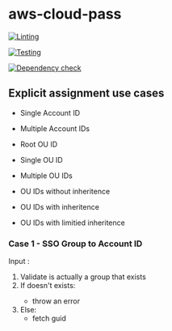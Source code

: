# aws-cloud-pass
[![Linting](https://github.com/islamelkadi/sso-manager/actions/workflows/linting.yaml/badge.svg)](https://github.com/islamelkadi/sso-manager/actions/workflows/linting.yaml)

[![Testing](https://github.com/islamelkadi/sso-manager/actions/workflows/testing.yaml/badge.svg)](https://github.com/islamelkadi/sso-manager/actions/workflows/testing.yaml)

[![Dependency check](https://github.com/cloud-pass-security/aws-cloud-pass/actions/workflows/dependency_review.yml/badge.svg)](https://github.com/cloud-pass-security/aws-cloud-pass/actions/workflows/dependency_review.yml)

## Explicit assignment use cases
- Single Account ID
- Multiple Account IDs

- Root OU ID
- Single OU ID
- Multiple OU IDs

- OU IDs without inheritence
- OU IDs with inheritence
- OU IDs with limitied inheritence


### Case 1 - SSO Group to Account ID

Input <sso-group-name>:<account-id>

1. Validate <sso-group-name> is actually a group that exists
2. If <sso-group> doesn't exists:
    - throw an error
3. Else:
    - fetch <sso-group> guid

